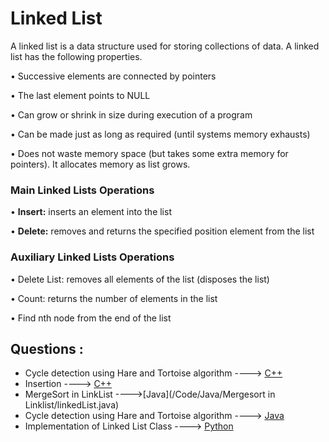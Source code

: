 # Linked List

A linked list is a data structure used for storing collections of data. A linked list has the following
properties.

• Successive elements are connected by pointers

• The last element points to NULL

• Can grow or shrink in size during execution of a program

• Can be made just as long as required (until systems memory exhausts)

• Does not waste memory space (but takes some extra memory for pointers). It allocates memory as list grows.

###  Main Linked Lists Operations

• **Insert:** inserts an element into the list

• **Delete:** removes and returns the specified position element from the list

### Auxiliary Linked Lists Operations

• Delete List: removes all elements of the list (disposes the list)

• Count: returns the number of elements in the list

• Find nth node from the end of the list

## Questions :

* Cycle detection using Hare and Tortoise algorithm ----> [C++](/Code/C++/CycleDetectLinkedList.cpp)
* Insertion ----> [C++](/Code/C++/insertion_in_linked_list.cpp)
* MergeSort in LinkList ---->[Java](/Code/Java/Mergesort in Linklist/linkedList.java)
* Cycle detection using Hare and Tortoise algorithm ----> [Java](/Code/Java/Cycle_Detection_In_Linked_List.java)
* Implementation of Linked List Class ----> [Python](/Code/Python/linked_list.py)
